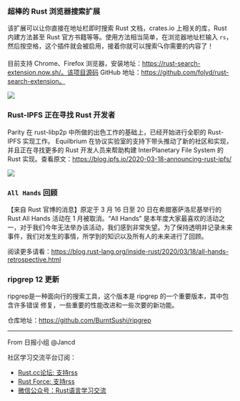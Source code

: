 ### 超棒的 Rust 浏览器搜索扩展

该扩展可以让你直接在地址栏即时搜索 Rust 文档，crates.io 上相关的库，Rust 内建方法甚至 Rust 官方书籍等等。使用方法相当简单，在浏览器地址栏输入 `rs`，然后按空格，这个插件就会被启用，接着你就可以搜索🔍你需要的内容了！

目前支持 Chrome、Firefox 浏览器，安装地址：https://rust-search-extension.now.sh/。该项目源码 GitHub 地址：https://github.com/folyd/rust-search-extension。

![](http://q691wklq3.bkt.clouddn.com/demonstration.gif)

### Rust-IPFS 正在寻找 Rust 开发者

Parity 在 rust-libp2p 中所做的出色工作的基础上，已经开始进行全职的 Rust-IPFS 实现工作。 Equilbrium 在协议实验室的支持下带头推动了新的社区和实现，并且正在寻找更多的 Rust 开发人员来帮助构建 InterPlanetary File System 的 Rust 实现。查看原文：https://blog.ipfs.io/2020-03-18-announcing-rust-ipfs/

![](http://q691wklq3.bkt.clouddn.com/QmU7sssvo52Rrwj7MWZNpeHnFjjdG271Dx5zfGkZSbgVnN.png)

### `All Hands` 回顾

【来自 Rust 官博的消息】原定于 3 月 16 日至 20 日在希腊塞萨洛尼基举行的 Rust All Hands 活动在 1 月被取消。“All Hands” 是本年度大家最喜欢的活动之一，对于我们今年无法举办该活动，我们感到非常失望。为了保持透明并记录未来事件，我们对发生的事情，所学到的知识以及所有人的未来进行了回顾。

阅读更多请看：https://blog.rust-lang.org/inside-rust/2020/03/18/all-hands-retrospective.html

### ripgrep 12 更新

ripgrep是一种面向行的搜索工具，这个版本是 ripgrep 的一个重要版本，其中包含许多错误
修复，一些重要的性能改进和一些次要的新功能。

仓库地址：https://github.com/BurntSushi/ripgrep

---

From 日报小组 @Jancd

社区学习交流平台订阅：
- [Rust.cc论坛: 支持rss](https://rust.cc)
- [Rust Force: 支持rss](https://rustforce.net/)
- [微信公众号：Rust语言学习交流](https://rust.cc/article?id=ed7c9379-d681-47cb-9532-0db97d883f62)
